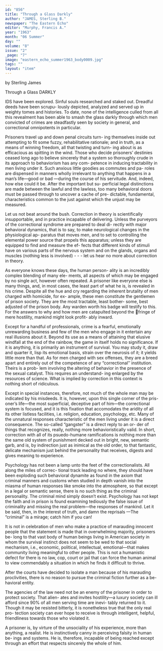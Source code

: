 ```yaml
---
id: "856"
title: "Through a Glass Darkly"
author: "JAMES, Sterling B."
newspaper: "The Eastern Echo"
editor: "Murphy, Francis A."
year: "1963"
month: "06 Summer"
day: ""
volume: "8"
issue: "2"
_page: "7"
image: "eastern_echo_summer1963_body0009.jpg"
tags: ""
layout: "item"
---
```

by Sterling James

Through a Glass 
DARKLY

IDS have been explored. Sinful souls researched
and staked out. Dreadful deeds have been scrupu-
lously depicted, analyzed and served up in weighty
tomes and histories. To date, none of the intelligence
culled from all this revealment has been able to
smash the glass darkly through which men convicted
of crimes are steadfastly seen by society in general,
and correctional omnipotents in particular.

Prisoners travel up and down penal circuits turn-
ing themselves inside out attempting to fit some
fuzzy, rehabilitative rationale; and in truth, as a
means of winning freedom, all that twisting and turn-
ing about is as efficacious as spitting in the wind.
Those who decide prisoners’ destinies ceased long
ago to believe sincerely that a system so thoroughly
crude in its approach to behaviorism has any com-
petence in inducing tractability in men living under
it. Such anxious little goodies as commutes and pa-
roles are dispensed in manners wholly irrelevant to
anything that happens in a man’s life—good or bad
—during the course of his servitude. And, indeed, 
how else could it be. After the important but su-
perficial legal distinctions are made between the
lawful and the lawless, too many behavioral doors
must be passed through to uncover a cache of pre-
dictable, fundamental, characteristics common to the
just against which the unjust may be measured.

Let us not beat around the bush. Correction in
theory is scientifically insupportable, and in practice
incapable of delivering. Unless the purveyors of
the correctional syndrome are prepared to deal di-
rectly with major behavioral dynamics, that is to say,
to make neurological changes in the physiological ap-
paratus that moves men, and to set to controlling the
elemental power source that propels this apparatus;
unless they are equipped to find and measure the ef-
fects that different kinds of stimuli have on various
parts of the nervous system and on the glands, organs
and muscles (nothing less is involved) - - - let us
hear no more about correction in theory.

As everyone knows these days, the human person-
ality is an incredibly complex blending of many ele-
ments, all aspects of which may be engaged by no
single act, however often repeated. A prisoner like
everyone else is many things, and, in most cases, the
least part of what he is, is revealed in his crime.
Despite all the hue and cry regarding the inherent
brutality of men charged with homicide, for ex-
ample, these men constitute the gentlemen of prison
society. They are the most tractable, least bother-
some, best adjusted of the prison body. Any warden
worth his badge will testify to this. For the answers
to why and how men are catapulted beyond the
fringe of mere hostility, mankind might look profit-
ably inward.

Except for a handful of professionals, crime is a
fearful, emotionally unrewarding business and few of
the men who engage in it entertain any real illusions
about it. Beyond its use as a means of attaining
that elusive windfall at the end of the rainbow, the
game in itself holds no significance. If it is anything,
it is primarily an instrument of survival. You may
study it, draw and quarter it, lisp its emotional basis,
strain over the neurosis of it; it yields little more than
that. As for men charged with sex offenses, they
are a breed apart and entirely out of the competence
of any “correctional’’ institution. Theirs is a prob-
lem involving the altering of behavior in the presence
of the sexual catalyst. This requires an understand-
ing enlarged by the resources of science. What is
implied by correction in this context is nothing short
of ridiculous.

Except in special instances, therefore, not much of
the whole man may be indicated by his misdeeds.
It is, however, upon this single corner of the pris-
oner’s life—the most superficial, deceptive part of
him—the correctional system is focused, and it is this
fixation that accomodates the aridity of all its other
listless facilities, i.e. religion, education, psychology,
etc. Many of the unnatural responses characteristic
of the men living under it is a direct consequence.
The so-called “gangster” is a direct reply to an or-
der of things that recognizes, really, nothing more
behavioristically valid. In short, correction with all
of its psuedo-humane ramifications is nothing more
than the same old system of punishment decked out
in bright, new, semantic garb, and is, by indirection
just as inimical as the old order, to that fantastic,
delicate mechanism just behind the personality that
receives, digests and gives meaning to experience.

Psychology has not been a lamp unto the feet of
the correctionalists. All along the miles of correc-
tional track leading no where, they should have been
exploding such behavioral dynamite as found in the
axiom that criminal manners and customs when
studied in depth vanish into the miasma of human
responses like smoke into the atmosphere, so that
except in a legal or semantic sense, there is no such
thing as the criminal personality. The criminal
mind simply doesn’t exist. Psychology has not kept
the faith and in prison is found examining tediously
the false issue of criminality and missing the real
problem—the responses of mankind. Let it be said,
then, in the interest of truth, and damn the reprisals
—The “criminal” is a mirage; catch him if you can!

It is not in celebration of men who make a practice
of marauding innocent people that the statement is
made that in overwhelming majority, prisoners be-
long to that vast body of human beings living in
American society in whom the survival instinct does
not seem to be wed to that social mechanism, i.e.,
economic, political, intellectual, emotional—that
makes community living meaningful to other people.
This is not a humanistic defect for there is no law,
cop, court or jail that can force the human animal to
view commendably a situation in which he finds it
difficult to thrive.

After the courts have decided to isolate a man
because of his marauding proclivities, there is no
reason to pursue the criminal fiction further as a be-
havioral entity.

The agencies of the law need not be an enemy of
the prisoner in order to protect society. That alien-
ates and invites hostility—a luxury society can ill
afford since 90% of all men serving time are inevi-
tably returned to it. Though it may be resisted
bitterly, it is nonetheless true that the only real pro-
tection society can ever hope to receive is through
intelligent, helpful, friendliness towards those who
violated it.

A prisoner is, by virture of the unsociality of his
experience, more than anything, a realist. He is
instinctively canny in perceiving falsity in human be-
ings and systems. He is, therefore, incapable of
being reached except through an effort that respects
sincerely the whole of him.
